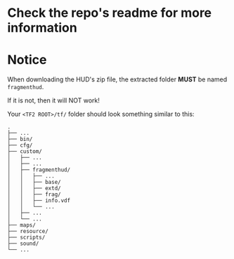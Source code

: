# Check the repo's readme for more information

# Notice

When downloading the HUD's zip file, the extracted folder **MUST** be named `fragmenthud`.

If it is not, then it will NOT work!

Your `<TF2 ROOT>/tf/` folder should look something similar to this:

```
.
├── ...
├── bin/
├── cfg/
├── custom/
│   ├── ...
│   ├── ...
│   ├── fragmenthud/
│   │   ├── ...
│   │   ├── base/
│   │   ├── extd/
│   │   ├── frag/
│   │   ├── info.vdf
│   │   └── ...
│   ├── ...
│   └── ...
├── maps/
├── resource/
├── scripts/
├── sound/
└── ...
```
